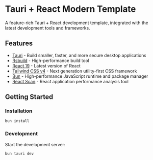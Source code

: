 # Tauri + React Modern Template

A feature-rich Tauri + React development template, integrated with the latest development tools and frameworks.

## Features

- [Tauri](https://tauri.app/) - Build smaller, faster, and more secure desktop applications
- [Rsbuild](https://rsbuild.dev/) - High-performance build tool
- [React 19](https://react.dev/) - Latest version of React
- [Tailwind CSS v4](https://tailwindcss.com/) - Next generation utility-first CSS framework
- [Bun](https://bun.sh/) - High-performance JavaScript runtime and package manager
- [React Scan](https://github.com/react-scan/react-scan) - React application performance analysis tool

## Getting Started

### Installation

```bash
bun install
```

### Development

Start the development server:

```bash
bun tauri dev
```
